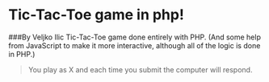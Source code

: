 # Tic-Tac-Toe game in php!
###By Veljko Ilic
Tic-Tac-Toe game done entirely with PHP. (And some help from JavaScript to make it more interactive, although all of the logic is done in PHP.)
>You play as X and each time you submit the computer will respond.